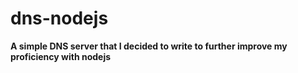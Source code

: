 # dns-nodejs
**A simple DNS server that I decided to write to further improve my proficiency with nodejs**
